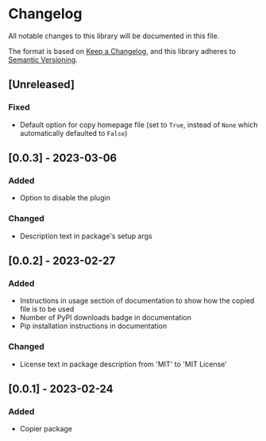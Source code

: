 # Changelog
All notable changes to this library will be documented in this file.

The format is based on [Keep a Changelog](https://keepachangelog.com/en/1.0.0/),
and this library adheres to [Semantic Versioning](https://semver.org/spec/v2.0.0.html).

## [Unreleased]

### Fixed

- Default option for copy homepage file (set to `True`, instead of `None` which automatically defaulted to `False`)

## [0.0.3] - 2023-03-06

### Added

- Option to disable the plugin

### Changed

- Description text in package's setup args

## [0.0.2] - 2023-02-27

### Added

- Instructions in usage section of documentation to show how the copied file is to be used
- Number of PyPI downloads badge in documentation
- Pip installation instructions in documentation

### Changed

- License text in package description from 'MIT' to 'MIT License'

## [0.0.1] - 2023-02-24

### Added

- Copier package
